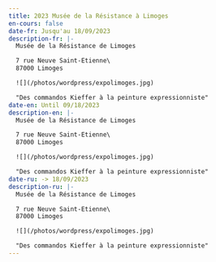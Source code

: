 ```yaml
---
title: 2023 Musée de la Résistance à Limoges
en-cours: false
date-fr: Jusqu'au 18/09/2023
description-fr: |-
  Musée de la Résistance de Limoges

  7 rue Neuve Saint-Etienne\
  87000 Limoges

  ![](/photos/wordpress/expolimoges.jpg)

  "Des commandos Kieffer à la peinture expressionniste"
date-en: Until 09/18/2023
description-en: |-
  Musée de la Résistance de Limoges

  7 rue Neuve Saint-Etienne\
  87000 Limoges

  ![](/photos/wordpress/expolimoges.jpg)

  "Des commandos Kieffer à la peinture expressionniste"
date-ru: -> 18/09/2023
description-ru: |-
  Musée de la Résistance de Limoges

  7 rue Neuve Saint-Etienne\
  87000 Limoges

  ![](/photos/wordpress/expolimoges.jpg)

  "Des commandos Kieffer à la peinture expressionniste"
---
```

